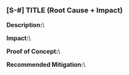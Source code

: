 ### [S-#] TITLE (Root Cause + Impact)

**Description:**\ 

**Impact:**\

**Proof of Concept:**\

**Recommended Mitigation:**\ 
